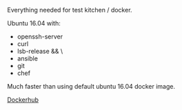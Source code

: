 Everything needed for test kitchen / docker.

Ubuntu 16.04 with:
* openssh-server
* curl
* lsb-release && \
* ansible
* git
* chef

Much faster than using default ubuntu 16.04 docker image.

[Dockerhub](https://hub.docker.com/r/ironcore864/centos6ansible/)

